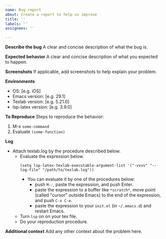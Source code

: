 ```yaml
---
name: Bug report
about: Create a report to help us improve
title: ''
labels: ''
assignees: ''

---
```


**Describe the bug**
A clear and concise description of what the bug is.

**Expected behavior**
A clear and concise description of what you expected to happen.

**Screenshots**
If applicable, add screenshots to help explain your problem.

**Environments**
 - OS: [e.g. iOS]
 - Emacs version: [e.g. 29.1]
 - Texlab version: [e.g. 5.21.0]
 - lsp-latex version: [e.g. 3.9.0]

**To Reproduce**
Steps to reproduce the behavior:
1. M-x `some-command`
2. Evaluate `(some-function)`

**Log**
- Attach texlab.log by the procedure described below.
  - Evaluate the expression below. 
    ```emacs-lisp
    (setq lsp-latex-texlab-executable-argument-list '("-vvvv" "--log-file" "/path/to/texlab.log"))
    ```
    - You can evaluate it by one of the procedures below:
      - push `M-:`, paste the expression, and push Enter.
      - paste the expression to a buffer like `*scratch*`, move point (called "cursor" outside Emacs) to the end of the expression, and push `C-x C-e`.
      - paste the expression to your `init.el` (in `~/.emacs.d`) and restart Emacs.
  -  Turn `lsp` on on your tex file.
  - Do your reproduction procedure.

**Additional context**
Add any other context about the problem here.
